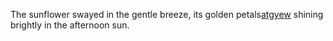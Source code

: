 The sunflower swayed in the gentle breeze, its golden petals<a href="https://en.ueh.edu.vn/new-free-robux_PZ72YD.pdf">atgyew</a> shining brightly in the afternoon sun. 
